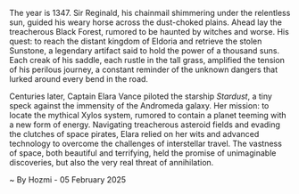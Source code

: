 
The year is 1347.  Sir Reginald, his chainmail shimmering under the relentless sun, guided his weary horse across the dust-choked plains.  Ahead lay the treacherous Black Forest, rumored to be haunted by witches and worse.  His quest: to reach the distant kingdom of Eldoria and retrieve the stolen Sunstone, a legendary artifact said to hold the power of a thousand suns.  Each creak of his saddle, each rustle in the tall grass, amplified the tension of his perilous journey, a constant reminder of the unknown dangers that lurked around every bend in the road.

Centuries later, Captain Elara Vance piloted the starship *Stardust*, a tiny speck against the immensity of the Andromeda galaxy.  Her mission: to locate the mythical Xylos system, rumored to contain a planet teeming with a new form of energy.  Navigating treacherous asteroid fields and evading the clutches of space pirates, Elara relied on her wits and advanced technology to overcome the challenges of interstellar travel.  The vastness of space, both beautiful and terrifying, held the promise of unimaginable discoveries, but also the very real threat of annihilation.

~ By Hozmi - 05 February 2025
